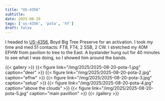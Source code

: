 ```yaml
---
title: "US-4356"
subtitle:
date: 2025-08-20
tags: ['us-4356', 'pota', 'hf']
draft: false
---
```


I headed to [US-4356](https://pota.app/#/park/US-4356),
Boyd Big Tree Preserve for an activation.
I took my time and med 51 contacts:
FT8, FT4, 2 SSB, 2 CW.
I stretched my 40M EFHW
from pavilion to tree to the East.
A bystander hung out for 40 minutes
to see what I was doing,
so I showed him around the bands.

{{< gallery >}}
{{< figure link="/img/2025/2025-08-20-pota-1.jpg" caption="deer" >}}
{{< figure link="/img/2025/2025-08-20-pota-2.jpg" caption="efhw" >}}
{{< figure link="/img/2025/2025-08-20-pota-3.jpg" caption="setup" >}}
{{< figure link="/img/2025/2025-08-20-pota-4.jpg" caption="above the clouds" >}}
{{< figure link="/img/2025/2025-08-20-pota-5.jpg" caption="main pavillion" >}}
{{< /gallery >}}

<!--more-->
